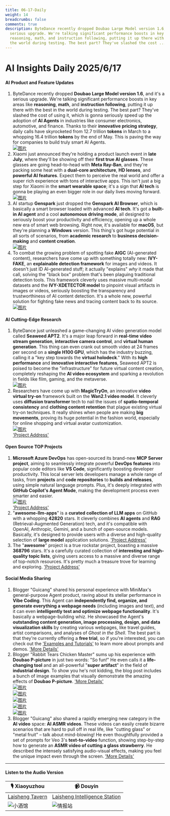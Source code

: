```yaml
---
title: 06-17-Daily
weight: 14
breadcrumbs: false
comments: true
description: ByteDance recently dropped Doubao Large Model version 1.6, and it's a
  serious upgrade. We're talking significant performance boosts in key areas like
  reasoning, math, and instruction following, putting it up there with the best in
  the world during testing. The best part? They've slashed the cost ...
---
```

# AI Insights Daily 2025/6/17

#### **AI Product and Feature Updates**
1.  ByteDance recently dropped **Doubao Large Model version 1.6**, and it's a serious upgrade. We're talking significant performance boosts in key areas like **reasoning**, **math**, and **instruction following**, putting it up there with the best in the world during testing. The best part? They've slashed the cost of using it, which is gonna seriously speed up the adoption of **AI Agents** in industries like consumer electronics, automotive, and finance. Thanks to their **innovative pricing strategy**, daily calls have skyrocketed from 12.7 trillion **tokens** in March to a whopping 16.4 trillion **tokens** by the end of May. This is paving the way for companies to build truly smart AI Agents. <br/> [![图片](https://autoproxy.justlikemaki.vip/?pp=https://pic.chinaz.com/picmap/202405160815252726_0.jpg)](https://autoproxy.justlikemaki.vip/?pp=https://pic.chinaz.com/picmap/202405160815252726_0.jpg) <br/>
2.  Xiaomi just announced they're holding a product launch event in **late July**, where they'll be showing off their **first true AI glasses**. These glasses are going head-to-head with **Meta Ray-Ban**, and they're packing some heat with a **dual-core architecture**, **HD lenses**, and **powerful AI features**. Expect them to perceive the real world and offer a super rich experience with tons of interactive apps. This isn't just a big step for Xiaomi in the **smart wearable space**; it's a sign that **AI tech** is gonna be playing an even bigger role in our daily lives moving forward. <br/> [![图片](https://autoproxy.justlikemaki.vip/?pp=https://pic.chinaz.com/picmap/202201041728161005_6.jpg)](https://autoproxy.justlikemaki.vip/?pp=https://pic.chinaz.com/picmap/202201041728161005_6.jpg) <br/>
3.  AI startup **Genspark** just dropped the **Genspark AI Browser**, which is basically a smart browser loaded with advanced **AI tech**. It's got a **built-in AI agent** and a cool **autonomous driving mode**, all designed to seriously boost your productivity and efficiency, opening up a whole new era of smart web browsing. Right now, it's available for **macOS**, but they're planning a **Windows** version. This thing's got huge potential in all sorts of scenarios, from **academic research** to **business decision-making** and **content creation**. <br/> [![图片](https://autoproxy.justlikemaki.vip/?pp=https://pic.chinaz.com/2025/0616/6388566537456580447261521.png)](https://autoproxy.justlikemaki.vip/?pp=https://pic.chinaz.com/2025/0616/6388566537456580447261521.png) <br/>
4.  To combat the growing problem of spotting fake **AIGC** (AI-generated content), researchers have come up with something totally new: **IVY-FAKE**, an **explainable detection framework** for images and videos. It doesn't just ID AI-generated stuff; it actually "explains" *why* it made that call, solving the "black box" problem that's been plaguing traditional detection tools. This framework cleverly uses massive multi-modal datasets and the **IVY-XDETECTOR model** to pinpoint visual artifacts in images or videos, seriously boosting the transparency and trustworthiness of AI content detection. It's a whole new, powerful solution for fighting fake news and tracing content back to its source. <br/> [![图片](https://autoproxy.justlikemaki.vip/?pp=https://pic.chinaz.com/picmap/202405161743174033_10.jpg)](https://autoproxy.justlikemaki.vip/?pp=https://pic.chinaz.com/picmap/202405161743174033_10.jpg) <br/>

#### **AI Cutting-Edge Research**
1.  ByteDance just unleashed a game-changing AI video generation model called **Seaweed APT2**. It's a major leap forward in **real-time video stream generation**, **interactive camera control**, and **virtual human generation**. This thing can even crank out smooth video at 24 frames per second on a **single H100 GPU**, which has the industry buzzing, calling it a "key step towards the **virtual holodeck**." With its **high performance** and **innovative interactive features**, Seaweed APT2 is poised to become the "infrastructure" for future virtual content creation, completely reshaping the **AI video ecosystem** and sparking a revolution in fields like film, gaming, and the metaverse. <br/> [![图片](https://autoproxy.justlikemaki.vip/?pp=https://pic.chinaz.com/2025/0616/6388568231258925934108019.jpg)](https://autoproxy.justlikemaki.vip/?pp=https://pic.chinaz.com/2025/0616/6388568231258925934108019.jpg) <br/>
2.  Researchers have come up with **MagicTryOn**, an innovative **video virtual try-on** framework built on the **Wan2.1 video model**. It cleverly uses **diffusion transformer** tech to nail the issues of **spatio-temporal consistency** and **clothing content retention** that plague existing virtual try-on techniques. It really shines when people are making **big movements**, proving its huge potential in the fashion world, especially for online shopping and virtual avatar customization. <br/> [![图片](https://autoproxy.justlikemaki.vip/?pp=https://pic.chinaz.com/2025/0616/6388566908436290832995643.png)](https://autoproxy.justlikemaki.vip/?pp=https://pic.chinaz.com/2025/0616/6388566908436290832995643.png) <br/> ['Project Address'](https://vivocameraresearch.github.io/magictryon/)

#### **Open Source TOP Projects**
1.  **Microsoft Azure DevOps** has open-sourced its brand-new **MCP Server project**, aiming to seamlessly integrate powerful **DevOps features** into popular code editors like **VS Code**, significantly boosting developer productivity. This local server lets developers manage a whole range of tasks, from **projects** and **code repositories** to **builds and releases**, using simple natural language prompts. Plus, it's deeply integrated with **GitHub Copilot's Agent Mode**, making the development process even smarter and easier. <br/> [![图片](https://autoproxy.justlikemaki.vip/?pp=https://pic.chinaz.com/2025/0616/6388566336412195264876523.png)](https://autoproxy.justlikemaki.vip/?pp=https://pic.chinaz.com/2025/0616/6388566336412195264876523.png) <br/> ['Project Address'](https://github.com/microsoft/azure-devops-mcp)
2.  "**awesome-llm-apps**" is a **curated collection of LLM apps** on GitHub with a whopping **42820** stars. It cleverly combines **AI agents** and **RAG** (Retrieval-Augmented Generation) tech, and it's compatible with OpenAI, Anthropic, Gemini, and a bunch of open-source models. Basically, it's designed to provide users with a diverse and high-quality selection of **large model** application solutions. ['Project Address'](https://github.com/Shubhamsaboo/awesome-llm-apps)
3.  The "**awesome**" project is a true rockstar project, boasting a massive **368796** stars. It's a carefully curated collection of **interesting and high-quality topic lists**, giving users access to a massive and diverse range of top-notch resources. It's pretty much a treasure trove for learning and exploring. ['Project Address'](https://github.com/sindresorhus/awesome)

#### **Social Media Sharing**
1.  Blogger "Guicang" shared his personal experience with MiniMax's general-purpose Agent product, raving about its stellar performance in **Vibe Coding**. This Agent can **independently find, organize, and generate everything a webpage needs** (including images and text), and it can even **intelligently test and optimize webpage functionality**. It's basically a webpage-building whiz. He showcased the Agent's **outstanding content generation, image processing, design, and data visualization skills** by creating various webpages, like travel guides, artist comparisons, and analyses of *Ghost in the Shell*. The best part is that they're currently offering a **free trial**, so if you're interested, you can check out the ['Examples and Tutorials'](https://mp.weixin.qq.com/s/E1ivlVdvP6EE9k4rnVGQg) to learn more about prompts and demos. ['More Details'](https://m.okjike.com/originalPosts/684fd230f0d718ce7a98c061)
2.  Blogger "Rabbit Tears Chicken Master" sums up his experience with **Doubao P-picture** in just two words: "So fun!" He even calls it a **life-changing tool** and an all-powerful "**super artifact**" in the field of **industrial design**. To show you he's not kidding, the blog post includes a bunch of image examples that visually demonstrate the amazing effects of **Doubao P-picture**. ['More Details'](https://m.okjike.com/originalPosts/684fcc4d3ed7abe5a4c7ffd9)  <br/> [![图片](https://cdnv2.ruguoapp.com/FhTI-8kz9ZFN8WUFK7EfLnWu17IGv3.jpg)](https://cdnv2.ruguoapp.com/FhTI-8kz9ZFN8WUFK7EfLnWu17IGv3.jpg) <br/> [![图片](https://cdnv2.ruguoapp.com/Flxu2FJnbiVgJ2gfXCaFH6eFaBEuv3.jpg)](https://cdnv2.ruguoapp.com/Flxu2FJnbiVgJ2gfXCaFH6eFaBEuv3.jpg) <br/> [![图片](https://cdnv2.ruguoapp.com/FlO-2nK1xWLFabbTJ-uq5SYhA8gPv3.jpg)](https://cdnv2.ruguoapp.com/FlO-2nK1xWLFabbTJ-uq5SYhA8gPv3.jpg) <br/> [![图片](https://cdnv2.ruguoapp.com/FlIQ14lFAJLmNyQDSub9PpB-L2Wqv3.jpg)](https://cdnv2.ruguoapp.com/FlIQ14lFAJLmNyQDSub9PpB-L2Wqv3.jpg) <br/> [![图片](https://cdnv2.ruguoapp.com/Fj0ilTSkCW9DfbWtgRpSct4ymiJ_v3.png)](https://cdnv2.ruguoapp.com/Fj0ilTSkCW9DfbWtgRpSct4ymiJ_v3.png) <br/>
3.  Blogger "Guicang" also shared a rapidly emerging new category in the **AI video** space: **AI ASMR videos**. These videos can easily create bizarre scenarios that are hard to pull off in real life, like "cutting glass" or "metal fruit" – talk about mind-blowing! He even thoughtfully provided a set of prompts for Veo 3's **text-to-video** function, showing step-by-step how to generate an **ASMR video of cutting a glass strawberry**. He described the intensely satisfying audio-visual effects, making you feel the unique impact even through the screen. ['More Details'](https://m.okjike.com/originalPosts/684f99f9f0d718ce7a94b769)

---

#### **Listen to the Audio Version**

| 🎙️ **Xiaoyuzhou** | 📹 **Douyin** |
| --- | --- |
| [Laisheng Tavern](https://www.xiaoyuzhoufm.com/podcast/683c62b7c1ca9cf575a5030e)  |   [Laisheng Intelligence Station](https://www.douyin.com/user/MS4wLjABAAAAwpwqPQlu38sO38VyWgw9ZjDEnN4bMR5j8x111UxpseHR9DpB6-CveI5KRXOWuFwG)| 
| ![小酒馆](https://s1.imagehub.cc/images/2025/06/24/f959f7984e9163fc50d3941d79a7f262.md.png) | ![情报站](https://s1.imagehub.cc/images/2025/06/24/7fc30805eeb831e1e2baa3a240683ca3.md.png) |
